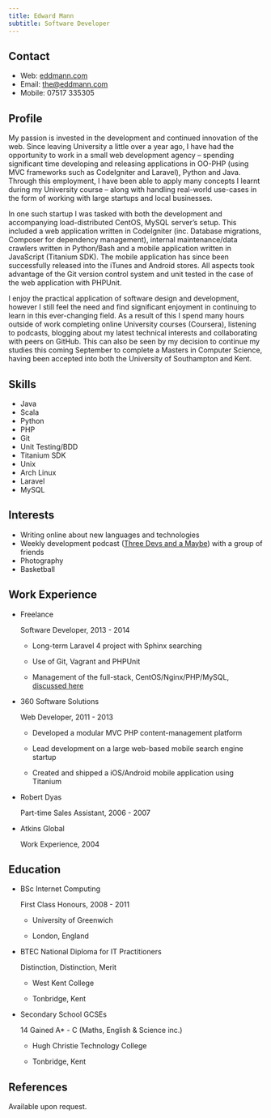 ```yaml
---
title: Edward Mann
subtitle: Software Developer
---
```


Contact
-------

*   Web: [eddmann.com](http://eddmann.com)
*   Email: [the@eddmann.com](mailto:the@eddmann.com)
*   Mobile: 07517 335305


Profile
-------

My passion is invested in the development and continued innovation of the web. Since leaving University
a little over a year ago, I have had the opportunity to work in a small web development agency – spending
significant time developing and releasing applications in OO-PHP (using MVC frameworks such as
CodeIgniter and Laravel), Python and Java. Through this employment, I have been able to apply many
concepts I learnt during my University course – along with handling real-world use-cases in the form of
working with large startups and local businesses.

In one such startup I was tasked with both the development and accompanying load-distributed CentOS,
MySQL server’s setup. This included a web application written in CodeIgniter (inc. Database migrations,
Composer for dependency management), internal maintenance/data crawlers written in Python/Bash and
a mobile application written in JavaScript (Titanium SDK). The mobile application has since been
successfully released into the iTunes and Android stores. All aspects took advantage of the Git version
control system and unit tested in the case of the web application with PHPUnit.

I enjoy the practical application of software design and development, however I still feel the need and
find significant enjoyment in continuing to learn in this ever-changing field. As a result of this I spend
many hours outside of work completing online University courses (Coursera), listening to podcasts,
blogging about my latest technical interests and collaborating with peers on GitHub. This can also be
seen by my decision to continue my studies this coming September to complete a Masters in Computer
Science, having been accepted into both the University of Southampton and Kent.


Skills
------

*   Java
*   Scala
*   Python
*   PHP
*   Git
*   Unit Testing/BDD
*   Titanium SDK
*   Unix
*   Arch Linux
*   Laravel
*   MySQL


Interests
---------

*   Writing online about new languages and technologies
*   Weekly development podcast ([Three Devs and a Maybe](http://threedevsandamaybe.com)) with a group of friends
*   Photography
*   Basketball


Work Experience
---------------

*   Freelance

    Software Developer, 2013 - 2014

    -   Long-term Laravel 4 project with Sphinx searching

    -   Use of Git, Vagrant and PHPUnit

    -   Management of the full-stack, CentOS/Nginx/PHP/MySQL, [discussed here](http://eddmann.com/posts/installing-nginx-apache-mysql-php-5-5-lamp-stack-on-cent-os-6-4/)

*   360 Software Solutions

    Web Developer, 2011 - 2013

    -   Developed a modular MVC PHP content-management platform

    -   Lead development on a large web-based mobile search engine startup

    -   Created and shipped a iOS/Android mobile application using Titanium

*   Robert Dyas

    Part-time Sales Assistant, 2006 - 2007

*   Atkins Global

    Work Experience, 2004


Education
---------

*   BSc Internet Computing

    First Class Honours, 2008 - 2011

    -   University of Greenwich

    -   London, England

*   BTEC National Diploma for IT Practitioners

    Distinction, Distinction, Merit

    -   West Kent College

    -   Tonbridge, Kent

*   Secondary School GCSEs

    14 Gained A* - C (Maths, English & Science inc.)

    -   Hugh Christie Technology College

    -   Tonbridge, Kent


References
----------

Available upon request.